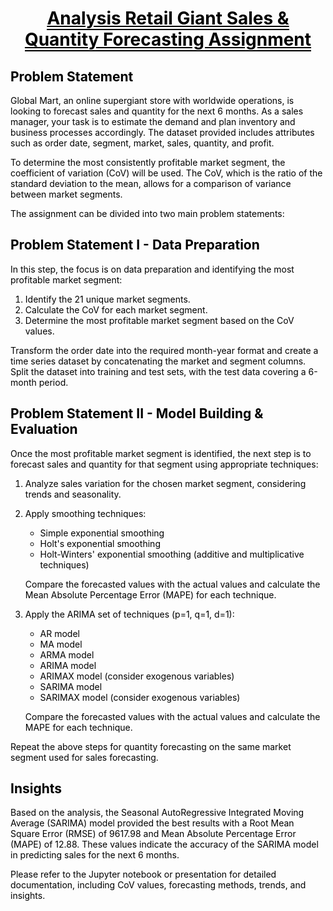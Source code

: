 # <font color=black> <div align="center"><u style="border-bottom: 2px solid" > Analysis Retail Giant Sales & Quantity Forecasting Assignment</u>

## Problem Statement

Global Mart, an online supergiant store with worldwide operations, is looking to forecast sales and quantity for the next 6 months. As a sales manager, your task is to estimate the demand and plan inventory and business processes accordingly. The dataset provided includes attributes such as order date, segment, market, sales, quantity, and profit.

To determine the most consistently profitable market segment, the coefficient of variation (CoV) will be used. The CoV, which is the ratio of the standard deviation to the mean, allows for a comparison of variance between market segments.

The assignment can be divided into two main problem statements:

## Problem Statement I - Data Preparation

In this step, the focus is on data preparation and identifying the most profitable market segment:

1. Identify the 21 unique market segments.
2. Calculate the CoV for each market segment.
3. Determine the most profitable market segment based on the CoV values.

Transform the order date into the required month-year format and create a time series dataset by concatenating the market and segment columns. Split the dataset into training and test sets, with the test data covering a 6-month period.

## Problem Statement II - Model Building & Evaluation

Once the most profitable market segment is identified, the next step is to forecast sales and quantity for that segment using appropriate techniques:

1. Analyze sales variation for the chosen market segment, considering trends and seasonality.
2. Apply smoothing techniques:
   - Simple exponential smoothing
   - Holt's exponential smoothing
   - Holt-Winters' exponential smoothing (additive and multiplicative techniques)

   Compare the forecasted values with the actual values and calculate the Mean Absolute Percentage Error (MAPE) for each technique.

3. Apply the ARIMA set of techniques (p=1, q=1, d=1):
   - AR model
   - MA model
   - ARMA model
   - ARIMA model
   - ARIMAX model (consider exogenous variables)
   - SARIMA model
   - SARIMAX model (consider exogenous variables)

   Compare the forecasted values with the actual values and calculate the MAPE for each technique.

Repeat the above steps for quantity forecasting on the same market segment used for sales forecasting.

## Insights

Based on the analysis, the Seasonal AutoRegressive Integrated Moving Average (SARIMA) model provided the best results with a Root Mean Square Error (RMSE) of 9617.98 and Mean Absolute Percentage Error (MAPE) of 12.88. These values indicate the accuracy of the SARIMA model in predicting sales for the next 6 months.

Please refer to the Jupyter notebook or presentation for detailed documentation, including CoV values, forecasting methods, trends, and insights.
